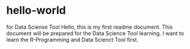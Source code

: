 # hello-world
for Data Sciense Tool
Hello, this is my first readme document.
This document will be prepared for the Data Science Tool learning.
I want to learn the R-Programming and Data Scienct Tool first.
